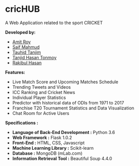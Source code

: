 # cricHUB
A Web Application related to the sport CRICKET


**Developed by:**
- [Amit Roy](https://github.com/AmitRoy7)
- [Saif Mahmud](https://github.com/Saif-M-Dhrubo)
- [Tauhid Tanjim](https://github.com/Tanjim13)
- [Tanjid Hasan Tonmoy](https://github.com/thTonmoy)
- [Rakibul Hasan](https://github.com/RHT-20)


**Features:**
- Live Match Score and Upcoming Matches Schedule
- Trending Tweets and Videos
- ICC Ranking and Cricket News
- Individual Player Statistics
- Predictor with historical data of ODIs from 1971 to 2017
- Franchise T20 Tournament Statistics and Data Visualization
- Chat Room for Active Users


**Specifications :**
- **Language of Back-End Development :** Python 3.6
- **Web Framework :** Flask 1.0.2
- **Front-End :** HTML, CSS, Javascript
- **Machine Learning Library :** Scikit-learn
- **Database :** MongoDB (mLab.com)
- **Information Retrieval Tool :** Beautiful Soup 4.4.0
